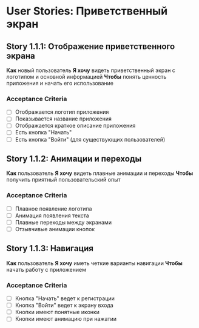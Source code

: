 # User Stories: Приветственный экран

## Story 1.1.1: Отображение приветственного экрана
**Как** новый пользователь
**Я хочу** видеть приветственный экран с логотипом и основной информацией
**Чтобы** понять ценность приложения и начать его использование

### Acceptance Criteria
- [ ] Отображается логотип приложения
- [ ] Показывается название приложения
- [ ] Отображается краткое описание приложения
- [ ] Есть кнопка "Начать"
- [ ] Есть кнопка "Войти" (для существующих пользователей)

## Story 1.1.2: Анимации и переходы
**Как** пользователь
**Я хочу** видеть плавные анимации и переходы
**Чтобы** получить приятный пользовательский опыт

### Acceptance Criteria
- [ ] Плавное появление логотипа
- [ ] Анимация появления текста
- [ ] Плавные переходы между экранами
- [ ] Отзывчивые анимации кнопок

## Story 1.1.3: Навигация
**Как** пользователь
**Я хочу** иметь четкие варианты навигации
**Чтобы** начать работу с приложением

### Acceptance Criteria
- [ ] Кнопка "Начать" ведет к регистрации
- [ ] Кнопка "Войти" ведет к экрану входа
- [ ] Кнопки имеют понятные иконки
- [ ] Кнопки имеют анимацию при нажатии 